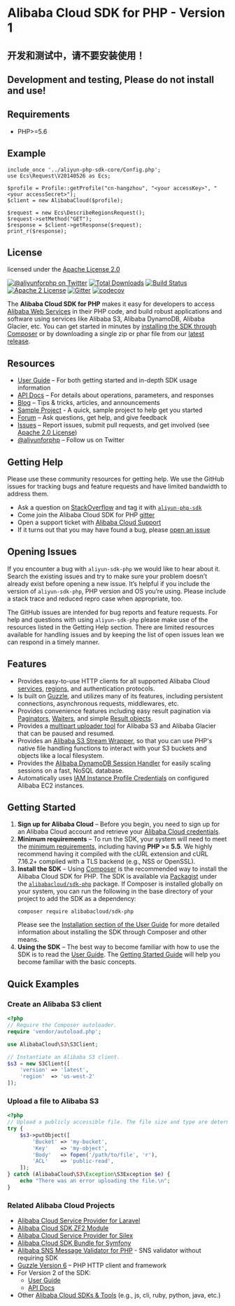 # Alibaba Cloud SDK for PHP - Version 1

## 开发和测试中，请不要安装使用！
## Development and testing, Please do not install and use!

## Requirements

- PHP>=5.6

## Example

	include_once '../aliyun-php-sdk-core/Config.php';
	use Ecs\Request\V20140526 as Ecs;
	
	$profile = Profile::getProfile("cn-hangzhou", "<your accessKey>", "<your accessSecret>");
	$client = new AlibabaCloud($profile);
	
	$request = new Ecs\DescribeRegionsRequest(); 
	$request->setMethod("GET");
	$response = $client->getResponse($request);
	print_r($response);



## License

licensed under the [Apache License 2.0](https://www.apache.org/licenses/LICENSE-2.0.html)




[![@aliyunforphp on Twitter](http://img.shields.io/badge/twitter-%40aliyunforphp-blue.svg?style=flat)](https://twitter.com/aliyunforphp)
[![Total Downloads](https://img.shields.io/packagist/dt/alibabacloud/sdk-php.svg?style=flat)](https://packagist.org/packages/alibabacloud/sdk-php)
[![Build Status](https://img.shields.io/travis/alibabacloud/sdk-php.svg?style=flat)](https://travis-ci.org/alibabacloud/sdk-php)
[![Apache 2 License](https://img.shields.io/packagist/l/alibabacloud/sdk-php.svg?style=flat)](http://aliyun.com/apache-2-0/)
[![Gitter](https://badges.gitter.im/alibabacloud/sdk-php.svg)](https://gitter.im/alibabacloud/sdk-php?utm_source=badge&utm_medium=badge&utm_campaign=pr-badge)
[![codecov](https://codecov.io/gh/alibabacloud/sdk-php/branch/master/graph/badge.svg)](https://codecov.io/gh/alibabacloud/sdk-php)

The **Alibaba Cloud SDK for PHP** makes it easy for developers to access [Alibaba Web
Services][aliyun] in their PHP code, and build robust applications and software
using services like Alibaba S3, Alibaba DynamoDB, Alibaba Glacier, etc. You can
get started in minutes by [installing the SDK through Composer][docs-installation]
or by downloading a single zip or phar file from our [latest release][latest-release].

## Resources

* [User Guide][docs-guide] – For both getting started and in-depth SDK usage information
* [API Docs][docs-api] – For details about operations, parameters, and responses
* [Blog][sdk-blog] – Tips & tricks, articles, and announcements
* [Sample Project][sdk-sample] - A quick, sample project to help get you started
* [Forum][sdk-forum] – Ask questions, get help, and give feedback
* [Issues][sdk-issues] – Report issues, submit pull requests, and get involved
  (see [Apache 2.0 License][sdk-license])
* [@aliyunforphp][sdk-twitter] – Follow us on Twitter

## Getting Help

Please use these community resources for getting help. We use the GitHub issues for tracking bugs and feature requests and have limited bandwidth to address them.

* Ask a question on [StackOverflow](https://stackoverflow.com/) and tag it with [`aliyun-php-sdk`](http://stackoverflow.com/questions/tagged/aliyun-php-sdk)
* Come join the Alibaba Cloud SDK for PHP [gitter](https://gitter.im/alibabacloud/sdk-php)
* Open a support ticket with [Alibaba Cloud Support](https://console.aliyun.com/support/home/)
* If it turns out that you may have found a bug, please [open an issue](https://github.com/alibabacloud/sdk-php/issues/new)

## Opening Issues

If you encounter a bug with `aliyun-sdk-php` we would like to hear about it. Search the existing issues and try to make sure your problem doesn’t already exist before opening a new issue. It’s helpful if you include the version of `aliyun-sdk-php`, PHP version and OS you’re using. Please include a stack trace and reduced repro case when appropriate, too.

The GitHub issues are intended for bug reports and feature requests. For help and questions with using `aliyun-sdk-php` please make use of the resources listed in the Getting Help section. There are limited resources available for handling issues and by keeping the list of open issues lean we can respond in a timely manner.

## Features

* Provides easy-to-use HTTP clients for all supported Alibaba Cloud
  [services][docs-services], [regions][docs-rande], and authentication
  protocols.
* Is built on [Guzzle][guzzle-docs], and utilizes many of its features,
  including persistent connections, asynchronous requests, middlewares, etc.
* Provides convenience features including easy result pagination via
  [Paginators][docs-paginators], [Waiters][docs-waiters], and simple
  [Result objects][docs-results].
* Provides a [multipart uploader tool][docs-s3-multipart] for Alibaba S3 and
  Alibaba Glacier that can be paused and resumed.
* Provides an [Alibaba S3 Stream Wrapper][docs-streamwrapper], so that you can
  use PHP's native file handling functions to interact with your S3 buckets and
  objects like a local filesystem.
* Provides the [Alibaba DynamoDB Session Handler][docs-ddbsh] for easily scaling
  sessions on a fast, NoSQL database.
* Automatically uses [IAM Instance Profile Credentials][aliyun-iam-credentials] on
  configured Alibaba EC2 instances.

## Getting Started

1. **Sign up for Alibaba Cloud** – Before you begin, you need to
   sign up for an Alibaba Cloud account and retrieve your [Alibaba Cloud credentials][docs-signup].
1. **Minimum requirements** – To run the SDK, your system will need to meet the
   [minimum requirements][docs-requirements], including having **PHP >= 5.5**.
   We highly recommend having it compiled with the cURL extension and cURL
   7.16.2+ compiled with a TLS backend (e.g., NSS or OpenSSL).
1. **Install the SDK** – Using [Composer] is the recommended way to install the
   Alibaba Cloud SDK for PHP. The SDK is available via [Packagist] under the
   [`alibabacloud/sdk-php`][install-packagist] package. If Composer is installed globally on your system, you can run the following in the base directory of your project to add the SDK as a dependency:
   ```
   composer require alibabacloud/sdk-php
   ```
   Please see the
   [Installation section of the User Guide][docs-installation] for more
   detailed information about installing the SDK through Composer and other
   means.
1. **Using the SDK** – The best way to become familiar with how to use the SDK
   is to read the [User Guide][docs-guide]. The
   [Getting Started Guide][docs-quickstart] will help you become familiar with
   the basic concepts.

## Quick Examples

### Create an Alibaba S3 client

```php
<?php
// Require the Composer autoloader.
require 'vendor/autoload.php';

use AlibabaCloud\S3\S3Client;

// Instantiate an Alibaba S3 client.
$s3 = new S3Client([
    'version' => 'latest',
    'region'  => 'us-west-2'
]);
```

### Upload a file to Alibaba S3

```php
<?php
// Upload a publicly accessible file. The file size and type are determined by the SDK.
try {
    $s3->putObject([
        'Bucket' => 'my-bucket',
        'Key'    => 'my-object',
        'Body'   => fopen('/path/to/file', 'r'),
        'ACL'    => 'public-read',
    ]);
} catch (AlibabaCloud\S3\Exception\S3Exception $e) {
    echo "There was an error uploading the file.\n";
}
```

### Related Alibaba Cloud Projects

* [Alibaba Cloud Service Provider for Laravel][mod-laravel]
* [Alibaba Cloud SDK ZF2 Module][mod-zf2]
* [Alibaba Cloud Service Provider for Silex][mod-silex]
* [Alibaba Cloud SDK Bundle for Symfony][mod-symfony]
* [Alibaba SNS Message Validator for PHP][sns-validator] - SNS validator without requiring SDK
* [Guzzle Version 6][guzzle-docs] – PHP HTTP client and framework
* For Version 2 of the SDK:
  * [User Guide][docs-guide-v2]
  * [API Docs][docs-api-v2]
* Other [Alibaba Cloud SDKs & Tools][aliyun-tools] (e.g., js, cli, ruby, python, java, etc.)

[sdk-website]: http://aliyun.com/sdkforphp
[sdk-forum]: https://forums.aliyun.com/forum.jspa?forumID=80
[sdk-issues]: https://github.com/alibabacloud/sdk-php/issues
[sdk-license]: http://aliyun.com/apache2.0/
[sdk-blog]: https://aliyun.com/blogs/developer/category/php/
[sdk-twitter]: https://twitter.com/aliyunforphp
[sdk-sample]: http://aliyun.com/developers/getting-started/php

[install-packagist]: https://packagist.org/packages/alibabacloud/sdk-php
[latest-release]: https://github.com/alibabacloud/sdk-php/releases

[docs-api]: http://docs.aliyun.com/aliyun-sdk-php/v3/api/index.html
[docs-guide]: http://docs.aliyun.com/sdk-for-php/v3/developer-guide/welcome.html
[docs-api-v2]: http://docs.aliyun.com/aliyun-sdk-php/v2/api/index.html
[docs-guide-v2]: http://docs.aliyun.com/aliyun-sdk-php/v2/guide/index.html
[docs-contribution]: https://github.com/alibabacloud/sdk-php/blob/master/CONTRIBUTING.md
[docs-migration]: https://docs.aliyun.com/sdk-for-php/v3/developer-guide/getting-started_migration.html
[docs-signup]: http://aliyun.com/developers/access-keys/
[docs-requirements]: https://docs.aliyun.com/sdk-for-php/v3/developer-guide/getting-started_requirements.html
[docs-installation]: https://docs.aliyun.com/sdk-for-php/v3/developer-guide/getting-started_installation.html
[docs-quickstart]: https://docs.aliyun.com/sdk-for-php/v3/developer-guide/welcome.html#getting-started
[docs-paginators]: https://docs.aliyun.com/sdk-for-php/v3/developer-guide/guide_paginators.html
[docs-waiters]: https://docs.aliyun.com/sdk-for-php/v3/developer-guide/guide_waiters.html
[docs-results]: https://docs.aliyun.com/sdk-for-php/v3/developer-guide/getting-started_basic-usage.html#result-objects
[docs-exceptions]: https://docs.aliyun.com/sdk-for-php/v3/developer-guide/getting-started_basic-usage.html#handling-errors
[docs-wire-logging]: https://docs.aliyun.com/sdk-for-php/v3/developer-guide/faq.html#how-can-i-see-what-data-is-sent-over-the-wire
[docs-ddbsh]: https://docs.aliyun.com/sdk-for-php/v3/developer-guide/service_dynamodb-session-handler.html
[docs-services]: https://aliyun.com/products/
[docs-rande]: http://docs.aliyun.com/general/latest/gr/rande.html
[docs-streamwrapper]: https://docs.aliyun.com/sdk-for-php/v3/developer-guide/s3-stream-wrapper.html
[docs-s3-transfer]: https://docs.aliyun.com/sdk-for-php/v3/developer-guide/s3-transfer.html
[docs-s3-multipart]: https://docs.aliyun.com/sdk-for-php/v3/developer-guide/s3-multipart-upload.html

[aliyun]: http://aliyun.com
[aliyun-iam-credentials]: http://docs.aliyun.com/aliyunEC2/latest/UserGuide/UsingIAM.html#UsingIAMrolesWithAlibabaEC2Instances
[aliyun-tools]: http://aliyun.com/tools
[guzzle-docs]: http://guzzlephp.org
[composer]: http://getcomposer.org
[packagist]: http://packagist.org
[psr-7]: https://github.com/php-fig/fig-standards/blob/master/accepted/PSR-7-http-message.md
[psr-4]: https://github.com/php-fig/fig-standards/blob/master/accepted/PSR-4-autoloader.md
[psr-1]: https://github.com/php-fig/fig-standards/blob/master/accepted/PSR-1-basic-coding-standard.md
[psr-2]: https://github.com/php-fig/fig-standards/blob/master/accepted/PSR-2-coding-style-guide.md

[mod-laravel]: https://github.com/alibabacloud/sdk-php-laravel
[mod-zf2]: https://github.com/alibabacloud/sdk-php-zf2
[mod-silex]: https://github.com/alibabacloud/sdk-php-silex
[mod-symfony]: https://github.com/alibabacloud/sdk-php-symfony
[sns-validator]: https://github.com/aliyun/aliyun-php-sns-message-validator

